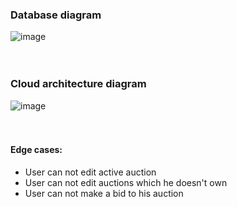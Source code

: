 ### Database diagram
![image](https://github.com/Dmitriy0904/INT20H-Response-Success-Test-Task/assets/62384390/b6ea698f-59b7-424a-9915-2163023845e1)
<br><br><br>

### Cloud architecture diagram
![image](https://github.com/Dmitriy0904/INT20H-Response-Success-Test-Task/assets/62384390/bf89bba0-38d7-44c2-b573-8dc449dd37f3)
<br><br><br>

#### Edge cases:
- User can not edit active auction
-  User can not edit auctions which he doesn't own
- User can not make a bid to his auction
